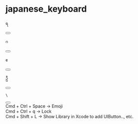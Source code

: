 # japanese_keyboard

<pre><code>ရ</code></pre>
<button onclick="navigator.clipboard.writeText(this.previousElementSibling.innerText);">
</button>

<pre><code>ဂ</code></pre>
<button onclick="navigator.clipboard.writeText(this.previousElementSibling.innerText);">
</button>

<pre><code>ဧ</code></pre>
<button onclick="navigator.clipboard.writeText(this.previousElementSibling.innerText);">
</button>

<pre><code>ဦ</code></pre>
<button onclick="navigator.clipboard.writeText(this.previousElementSibling.innerText);">
</button>

<pre><code>\</code></pre>
<button onclick="navigator.clipboard.writeText(this.previousElementSibling.innerText);">
</button>

</br>
Cmd + Ctrl + Space -> Emoji </br>
Cmd + Ctrl + q -> Lock </br>
Cmd + Shift + L -> Show Library in Xcode to add UIButton.., etc. </br>

